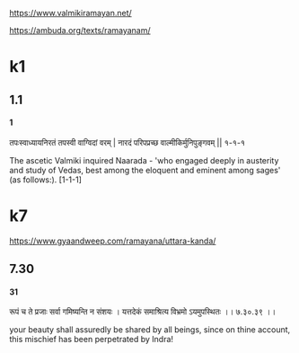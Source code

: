 
https://www.valmikiramayan.net/

https://ambuda.org/texts/ramayanam/
# k1
## 1.1
#### 1
तपःस्वाध्यायनिरतं तपस्वी वाग्विदां वरम् |
नारदं परिपप्रच्छ वाल्मीकिर्मुनिपुङ्गवम् || १-१-१

The ascetic Valmiki inquired Naarada - 'who engaged deeply in austerity and study of Vedas, best among the eloquent and eminent among sages' (as follows:). [1-1-1]
# k7
https://www.gyaandweep.com/ramayana/uttara-kanda/
## 7.30
#### 31
रूपं च ते प्रजाः सर्वा गमिष्यन्ति न संशयः । यत्तदेकं समाश्रित्य विभ्रमो ऽयमुपस्थितः ।।  ७.३०.३९ ।। 

your beauty shall assuredly be shared by all beings, since on thine account, this mischief has been perpetrated by Indra!